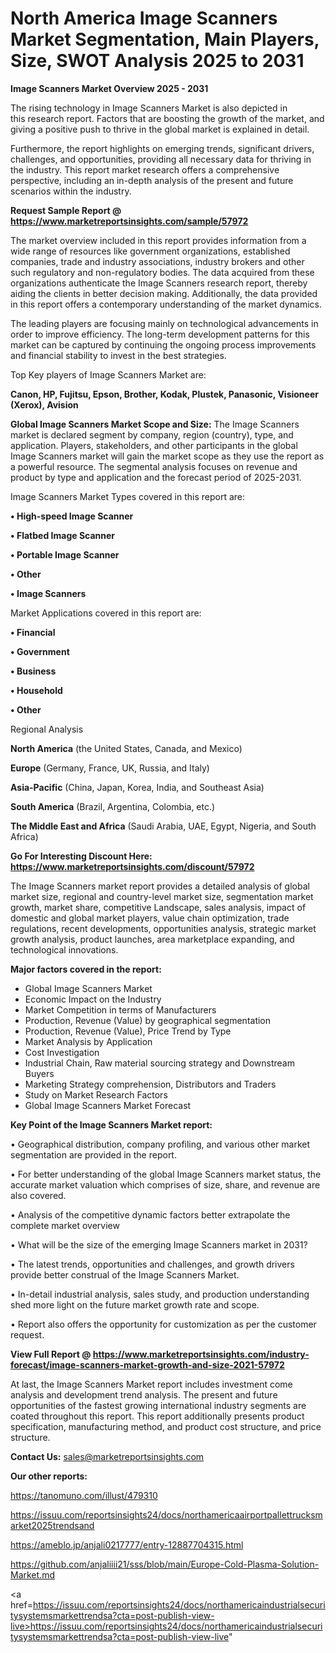 # North America Image Scanners Market Segmentation, Main Players, Size, SWOT Analysis 2025 to 2031

<Strong> Image Scanners Market Overview 2025 - 2031</strong>

The rising technology in Image Scanners Market is also depicted in this research report. Factors that are boosting the growth of the market, and giving a positive push to thrive in the global market is explained in detail.

Furthermore, the report highlights on emerging trends, significant drivers, challenges, and opportunities, providing all necessary data for thriving in the industry. This report market research offers a comprehensive perspective, including an in-depth analysis of the present and future scenarios within the industry.

<strong>Request Sample Report @ <a href=https://www.marketreportsinsights.com/sample/57972>https://www.marketreportsinsights.com/sample/57972</a></strong>

The market overview included in this report provides information from a wide range of resources like government organizations, established companies, trade and industry associations, industry brokers and other such regulatory and non-regulatory bodies. The data acquired from these organizations authenticate the Image Scanners research report, thereby aiding the clients in better decision making. Additionally, the data provided in this report offers a contemporary understanding of the market dynamics.

The leading players are focusing mainly on technological advancements in order to improve efficiency. The long-term development patterns for this market can be captured by continuing the ongoing process improvements and financial stability to invest in the best strategies.

Top Key players of Image Scanners Market are:

<strong>Canon, HP, Fujitsu, Epson, Brother, Kodak, Plustek, Panasonic, Visioneer (Xerox), Avision</strong>

<strong><b>Global Image Scanners Market Scope and Size:</b></strong>
The Image Scanners market is declared segment by company, region (country), type, and application. Players, stakeholders, and other participants in the global Image Scanners market will gain the market scope as they use the report as a powerful resource. The segmental analysis focuses on revenue and product by type and application and the forecast period of 2025-2031.

Image Scanners Market Types covered in this report are:

<strong>• High-speed Image Scanner

• Flatbed Image Scanner

• Portable Image Scanner

• Other

• Image Scanners</strong>

Market Applications covered in this report are:

<strong>• Financial

• Government

• Business

• Household

• Other</strong> 

Regional Analysis

<strong>North America</strong> (the United States, Canada, and Mexico)

<strong>Europe</strong> (Germany, France, UK, Russia, and Italy)

<strong>Asia-Pacific</strong> (China, Japan, Korea, India, and Southeast Asia)

<strong>South America</strong> (Brazil, Argentina, Colombia, etc.)

<strong>The Middle East and Africa</strong> (Saudi Arabia, UAE, Egypt, Nigeria, and South Africa)

<strong>Go For Interesting Discount Here: <a href=https://www.marketreportsinsights.com/discount/57972>https://www.marketreportsinsights.com/discount/57972</a></strong>

The Image Scanners market report provides a detailed analysis of global market size, regional and country-level market size, segmentation market growth, market share, competitive Landscape, sales analysis, impact of domestic and global market players, value chain optimization, trade regulations, recent developments, opportunities analysis, strategic market growth analysis, product launches, area marketplace expanding, and technological innovations.

<strong><b>Major factors covered in the report:</b></strong>
<ul>
  <li>Global Image Scanners Market </li>
  <li>Economic Impact on the Industry</li>
  <li>Market Competition in terms of Manufacturers</li>
  <li>Production, Revenue (Value) by geographical segmentation</li>
  <li>Production, Revenue (Value), Price Trend by Type</li>
  <li>Market Analysis by Application</li>
  <li>Cost Investigation</li>
  <li>Industrial Chain, Raw material sourcing strategy and Downstream Buyers</li>
  <li>Marketing Strategy comprehension, Distributors and Traders</li>
  <li>Study on Market Research Factors</li>
  <li>Global Image Scanners Market Forecast</li>
</ul>

<strong><b>Key Point of the Image Scanners Market report:</b></strong>

• Geographical distribution, company profiling, and various other market segmentation are provided in the report.

• For better understanding of the global Image Scanners market status, the accurate market valuation which comprises of size, share, and revenue are also covered.

• Analysis of the competitive dynamic factors better extrapolate the complete market overview

• What will be the size of the emerging Image Scanners market in 2031?

• The latest trends, opportunities and challenges, and growth drivers provide better construal of the Image Scanners Market.

• In-detail industrial analysis, sales study, and production understanding shed more light on the future market growth rate and scope.

• Report also offers the opportunity for customization as per the customer request.

<strong><b>View Full Report @ <a href=https://www.marketreportsinsights.com/industry-forecast/image-scanners-market-growth-and-size-2021-57972>https://www.marketreportsinsights.com/industry-forecast/image-scanners-market-growth-and-size-2021-57972</a></b></strong>


At last, the Image Scanners Market report includes investment come analysis and development trend analysis. The present and future opportunities of the fastest growing international industry segments are coated throughout this report. This report additionally presents product specification, manufacturing method, and product cost structure, and price structure.

<strong>Contact Us:</strong>
sales@marketreportsinsights.com

<strong>Our other reports:</strong>

<a href=https://tanomuno.com/illust/479310>https://tanomuno.com/illust/479310</a>

<a href=https://issuu.com/reportsinsights24/docs/northamericaairportpallettrucksmarket2025trendsand>https://issuu.com/reportsinsights24/docs/northamericaairportpallettrucksmarket2025trendsand</a>

<a href=https://ameblo.jp/anjali0217777/entry-12887704315.html>https://ameblo.jp/anjali0217777/entry-12887704315.html</a>

<a href=https://github.com/anjaliiii21/sss/blob/main/Europe-Cold-Plasma-Solution-Market.md>https://github.com/anjaliiii21/sss/blob/main/Europe-Cold-Plasma-Solution-Market.md</a>

<a href=https://issuu.com/reportsinsights24/docs/northamericaindustrialsecuritysystemsmarkettrendsa?cta=post-publish-view-live>https://issuu.com/reportsinsights24/docs/northamericaindustrialsecuritysystemsmarkettrendsa?cta=post-publish-view-live</a>"
